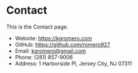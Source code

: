 # Contact

This is the Contact page.

- Website: https://kgromero.com
- GitHub: https://github.com/romero927
- Email: [kgromero@gmail.com](mailto:kgromero@gmail.com)
- Phone: (281) 857-9006
- Address: 1 Harborside Pl, Jersey City, NJ 07311

